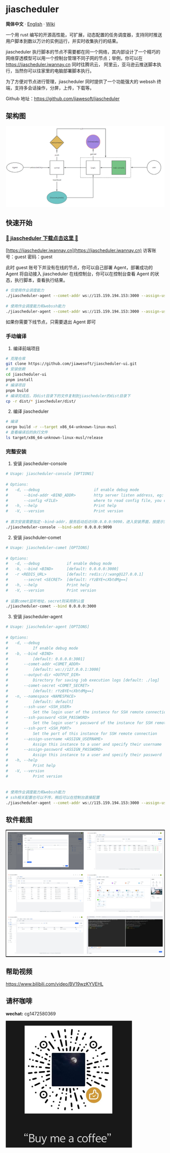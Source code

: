 # jiascheduler

**简体中文** · [English](./README.md) · [Wiki](https://github.com/jiawesoft/jiascheduler/wiki/Install)

一个用 rust 编写的开源高性能，可扩展，动态配置的任务调度器，支持同时推送用户脚本到数以万计的实例运行，并实时收集执行的结果。

jiascheduler 执行脚本的节点不需要都在同一个网络，其内部设计了一个精巧的网络穿透模型可以用一个控制台管理不同子网的节点；举例，你可以在 https://jiascheduler.iwannay.cn 同时往腾讯云， 阿里云，亚马逊云推送脚本执行，当然你可以往家里的电脑部署脚本执行。

为了方便对节点进行管理，jiascheduler 同时提供了一个功能强大的 webssh 终端，支持多会话操作，分屏，上传，下载等。

Github 地址：https://github.com/jiawesoft/jiascheduler

## 架构图

![架构图](./assets/jiascheduler-arch.png)

## 快速开始

### [💖 jiascheduler 下载点击这里 💖 ](https://github.com/jiawesoft/jiascheduler/releases)

[https://jiascheduler.iwannay.cn](https://jiascheduler.iwannay.cn)
访客账号：guest 密码：guest

此时 guest 账号下并没有在线的节点，你可以自己部署 Agent，部署成功的 Agent 将自动接入 jiascheduler 在线控制台，你可以在控制台查看 Agent 的状态，执行脚本，查看执行结果。

```bash
# 仅使用作业调度能力
./jiascheduler-agent --comet-addr ws://115.159.194.153:3000 --assign-username guest --assign-password guest

# 使用作业调度能力和webssh能力
./jiascheduler-agent --comet-addr ws://115.159.194.153:3000 --assign-username guest --assign-password guest --ssh-user your_ssh_user --ssh-port 22 --ssh-password your_ssh_user_password --namespace home
```

如果你需要下线节点，只需要退出 Agent 即可

### 手动编译

1. 编译前端项目

```bash
# 克隆仓库
git clone https://github.com/jiawesoft/jiascheduler-ui.git
# 安装依赖
cd jiascheduler-ui
pnpm install
# 编译项目
pnpm build
# 编译完成后，将dist目录下的文件复制到jiascheduler的dist目录下
cp -r dist/* jiascheduler/dist/
```

2. 编译 jiascheduler

```bash
# 编译
cargo build -r --target x86_64-unknown-linux-musl
# 查看编译后的执行文件
ls target/x86_64-unknown-linux-musl/release
```

### 完整安装

1. 安装 jiascheduler-console

```bash
# Usage: jiascheduler-console [OPTIONS]

# Options:
#   -d, --debug                        if enable debug mode
#       --bind-addr <BIND_ADDR>        http server listen address, eg: "0.0.0.0:9090"
#       --config <FILE>                where to read config file, you can temporarily overwrite the configuration file using command-line parameters [default: ~/.jiascheduler/console.toml]
#   -h, --help                         Print help
#   -V, --version                      Print version

# 首次安装需要指定--bind-addr，服务启动后访问0.0.0.0:9090，进入安装界面，按提示完成安装
./jiascheduler-console --bind-addr 0.0.0.0:9090
```

2. 安装 jiaschduler-comet

```bash
# Usage: jiascheduler-comet [OPTIONS]

# Options:
#   -d, --debug            if enable debug mode
#   -b, --bind <BIND>      [default: 0.0.0.0:3000]
#   -r <REDIS_URL>         [default: redis://:wang@127.0.0.1]
#       --secret <SECRET>  [default: rYzBYE+cXbtdMg==]
#   -h, --help             Print help
#   -V, --version          Print version

# 设置comet监听地址，secret则采用默认值
./jiascheduler-comet --bind 0.0.0.0:3000
```

3. 安装 jiascheduler-agent

```bash
# Usage: jiascheduler-agent [OPTIONS]

# Options:
#   -d, --debug
#           If enable debug mode
#   -b, --bind <BIND>
#           [default: 0.0.0.0:3001]
#       --comet-addr <COMET_ADDR>
#           [default: ws://127.0.0.1:3000]
#       --output-dir <OUTPUT_DIR>
#           Directory for saving job execution logs [default: ./log]
#       --comet-secret <COMET_SECRET>
#           [default: rYzBYE+cXbtdMg==]
#   -n, --namespace <NAMESPACE>
#           [default: default]
#       --ssh-user <SSH_USER>
#           Set the login user of the instance for SSH remote connection
#       --ssh-password <SSH_PASSWORD>
#           Set the login user's password of the instance for SSH remote connection
#       --ssh-port <SSH_PORT>
#           Set the port of this instance for SSH remote connection
#       --assign-username <ASSIGN_USERNAME>
#           Assign this instance to a user and specify their username
#       --assign-password <ASSIGN_PASSWORD>
#           Assign this instance to a user and specify their password
#   -h, --help
#           Print help
#   -V, --version
#           Print version


# 使用作业调度能力和webssh能力
# ssh相关配置也可以不传，稍后可以在控制台直接配置
./jiascheduler-agent --comet-addr ws://115.159.194.153:3000 --assign-username guest --assign-password guest --ssh-user your_ssh_user --ssh-port 22 --ssh-password your_ssh_user_password --namespace home

```

## 软件截图

<table style="border-collapse: collapse; border: 1px solid black;">
  <tr>
    <td style="padding: 5px;background-color:#fff;"><img src= "./assets/job-edit.png" alt="Jiascheduler job edit"   /></td>
    <td style="padding: 5px;background-color:#fff;"><img src= "./assets/run-list.png" alt="Jiascheduler run list"   /></td>
  </tr>

  <tr>
    <td style="padding: 5px;background-color:#fff;"><img src= "./assets/scheduler-history.png" alt="Jiascheduler scheduler history"   /></td>
    <td style="padding: 5px;background-color:#fff;"><img src= "./assets/scheduler-dashboard.png" alt="Jiascheduler scheduler dashboard"   /></td>
  </tr>

  <tr>
    <td style="padding: 5px;background-color:#fff;"><img src= "./assets/server.png" alt="Jiascheduler server"   /></td>
    <td style="padding: 5px;background-color:#fff;"><img src= "./assets/webssh.png" alt="Jiascheduler webssh"   /></td>
  </tr>

</table>

## 帮助视频

https://www.bilibili.com/video/BV19wzKYVEHL

## 请杯咖啡

**wechat:** cg1472580369

<img src="./assets/good.jpg" width="400px" />
